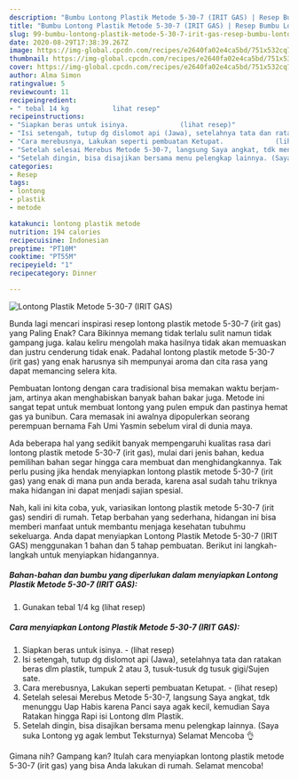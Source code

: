 ```yaml
---
description: "Bumbu Lontong Plastik Metode 5-30-7 (IRIT GAS) | Resep Bumbu Lontong Plastik Metode 5-30-7 (IRIT GAS) Yang Lezat"
title: "Bumbu Lontong Plastik Metode 5-30-7 (IRIT GAS) | Resep Bumbu Lontong Plastik Metode 5-30-7 (IRIT GAS) Yang Lezat"
slug: 99-bumbu-lontong-plastik-metode-5-30-7-irit-gas-resep-bumbu-lontong-plastik-metode-5-30-7-irit-gas-yang-lezat
date: 2020-08-29T17:38:39.267Z
image: https://img-global.cpcdn.com/recipes/e2640fa02e4ca5bd/751x532cq70/lontong-plastik-metode-5-30-7-irit-gas-foto-resep-utama.jpg
thumbnail: https://img-global.cpcdn.com/recipes/e2640fa02e4ca5bd/751x532cq70/lontong-plastik-metode-5-30-7-irit-gas-foto-resep-utama.jpg
cover: https://img-global.cpcdn.com/recipes/e2640fa02e4ca5bd/751x532cq70/lontong-plastik-metode-5-30-7-irit-gas-foto-resep-utama.jpg
author: Alma Simon
ratingvalue: 5
reviewcount: 11
recipeingredient:
- " tebal 14 kg           lihat resep"
recipeinstructions:
- "Siapkan beras untuk isinya.             (lihat resep)"
- "Isi setengah, tutup dg dislomot api (Jawa), setelahnya tata dan ratakan beras dlm plastik, tumpuk 2 atau 3, tusuk-tusuk dg tusuk gigi/Sujen sate."
- "Cara merebusnya, Lakukan seperti pembuatan Ketupat.             (lihat resep)"
- "Setelah selesai Merebus Metode 5-30-7, langsung Saya angkat, tdk menunggu Uap Habis karena Panci saya agak kecil, kemudian Saya Ratakan hingga Rapi isi Lontong dlm Plastik."
- "Setelah dingin, bisa disajikan bersama menu pelengkap lainnya. (Saya suka Lontong yg agak lembut Teksturnya) Selamat Mencoba 👌"
categories:
- Resep
tags:
- lontong
- plastik
- metode

katakunci: lontong plastik metode 
nutrition: 194 calories
recipecuisine: Indonesian
preptime: "PT10M"
cooktime: "PT55M"
recipeyield: "1"
recipecategory: Dinner

---
```



![Lontong Plastik Metode 5-30-7 (IRIT GAS)](https://img-global.cpcdn.com/recipes/e2640fa02e4ca5bd/751x532cq70/lontong-plastik-metode-5-30-7-irit-gas-foto-resep-utama.jpg)

Bunda lagi mencari inspirasi resep lontong plastik metode 5-30-7 (irit gas) yang Paling Enak? Cara Bikinnya memang tidak terlalu sulit namun tidak gampang juga. kalau keliru mengolah maka hasilnya tidak akan memuaskan dan justru cenderung tidak enak. Padahal lontong plastik metode 5-30-7 (irit gas) yang enak harusnya sih mempunyai aroma dan cita rasa yang dapat memancing selera kita.

Pembuatan lontong dengan cara tradisional bisa memakan waktu berjam-jam, artinya akan menghabiskan banyak bahan bakar juga. Metode ini sangat tepat untuk membuat lontong yang pulen empuk dan pastinya hemat gas ya bunibun. Cara memasak ini awalnya dipopulerkan seorang perempuan bernama Fah Umi Yasmin sebelum viral di dunia maya.

Ada beberapa hal yang sedikit banyak mempengaruhi kualitas rasa dari lontong plastik metode 5-30-7 (irit gas), mulai dari jenis bahan, kedua pemilihan bahan segar hingga cara membuat dan menghidangkannya. Tak perlu pusing jika hendak menyiapkan lontong plastik metode 5-30-7 (irit gas) yang enak di mana pun anda berada, karena asal sudah tahu triknya maka hidangan ini dapat menjadi sajian spesial.


Nah, kali ini kita coba, yuk, variasikan lontong plastik metode 5-30-7 (irit gas) sendiri di rumah. Tetap berbahan yang sederhana, hidangan ini bisa memberi manfaat untuk membantu menjaga kesehatan tubuhmu sekeluarga. Anda dapat menyiapkan Lontong Plastik Metode 5-30-7 (IRIT GAS) menggunakan 1 bahan dan 5 tahap pembuatan. Berikut ini langkah-langkah untuk menyiapkan hidangannya.

<!--inarticleads1-->

##### Bahan-bahan dan bumbu yang diperlukan dalam menyiapkan Lontong Plastik Metode 5-30-7 (IRIT GAS):

1. Gunakan  tebal 1/4 kg           (lihat resep)




<!--inarticleads2-->

##### Cara menyiapkan Lontong Plastik Metode 5-30-7 (IRIT GAS):

1. Siapkan beras untuk isinya. -             (lihat resep)
1. Isi setengah, tutup dg dislomot api (Jawa), setelahnya tata dan ratakan beras dlm plastik, tumpuk 2 atau 3, tusuk-tusuk dg tusuk gigi/Sujen sate.
1. Cara merebusnya, Lakukan seperti pembuatan Ketupat. -             (lihat resep)
1. Setelah selesai Merebus Metode 5-30-7, langsung Saya angkat, tdk menunggu Uap Habis karena Panci saya agak kecil, kemudian Saya Ratakan hingga Rapi isi Lontong dlm Plastik.
1. Setelah dingin, bisa disajikan bersama menu pelengkap lainnya. (Saya suka Lontong yg agak lembut Teksturnya) Selamat Mencoba 👌




Gimana nih? Gampang kan? Itulah cara menyiapkan lontong plastik metode 5-30-7 (irit gas) yang bisa Anda lakukan di rumah. Selamat mencoba!
